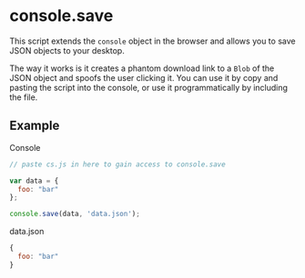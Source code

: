 # console.save
This script extends the `console` object in the browser and allows you to save JSON objects to your desktop.  

The way it works is it creates a phantom download link to a `Blob` of the JSON object and spoofs the user clicking it.  You can use it by copy and pasting the script into the console, or use it programmatically by including the file.

## Example
Console
```JavaScript
// paste cs.js in here to gain access to console.save

var data = { 
  foo: "bar"
};

console.save(data, 'data.json');
```
data.json
```javascript
{
  foo: "bar"
}
```
